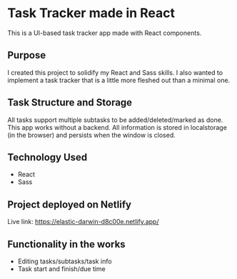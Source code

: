 # Task Tracker made in React 
This is a UI-based task tracker app made with React components. 

## Purpose 
I created this project to solidify my React and Sass skills. I also wanted to implement a task tracker that is a little more fleshed out than a minimal one.

## Task Structure and Storage
All tasks support multiple subtasks to be added/deleted/marked as done. 
This app works without a backend. All information is stored in localstorage (in the browser) and persists when the window is closed. 

## Technology Used 
+ React
+ Sass

## Project deployed on Netlify
Live link: https://elastic-darwin-d8c00e.netlify.app/

## Functionality in the works
+ Editing tasks/subtasks/task info
+ Task start and finish/due time
